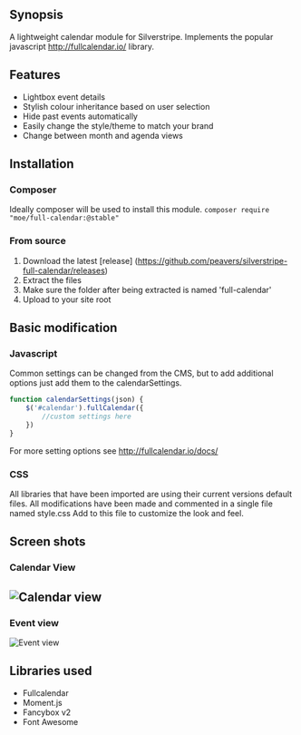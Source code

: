 ## Synopsis

A lightweight calendar module for Silverstripe. Implements the popular javascript http://fullcalendar.io/ library.

## Features
* Lightbox event details
* Stylish colour inheritance based on user selection
* Hide past events automatically
* Easily change the style/theme to match your brand
* Change between month and agenda views

## Installation

### Composer
Ideally composer will be used to install this module. 
```composer require "moe/full-calendar:@stable"```

### From source
1. Download the latest [release] (https://github.com/peavers/silverstripe-full-calendar/releases)
1. Extract the files
1. Make sure the folder after being extracted is named 'full-calendar'
1. Upload to your site root

## Basic modification

### Javascript
Common settings can be changed from the CMS, but to add additional options just add
them to the calendarSettings. 
```javascript
function calendarSettings(json) {
    $('#calendar').fullCalendar({
        //custom settings here
    })
}
```
For more setting options see http://fullcalendar.io/docs/

### CSS
All libraries that have been imported are using their current versions default files. All modifications have been made and commented in a single file named style.css
Add to this file to customize the look and feel. 

## Screen shots

### Calendar View
![Calendar view](https://github.com/peavers/silverstripe-full-calendar/blob/master/images/screens/calendar.png?raw=true "Calendar view")
---------------------------------------
### Event view
![Event view](https://github.com/peavers/silverstripe-full-calendar/blob/master/images/screens/calendar-event.png?raw=true "Event view")

## Libraries used
* Fullcalendar
* Moment.js
* Fancybox v2
* Font Awesome